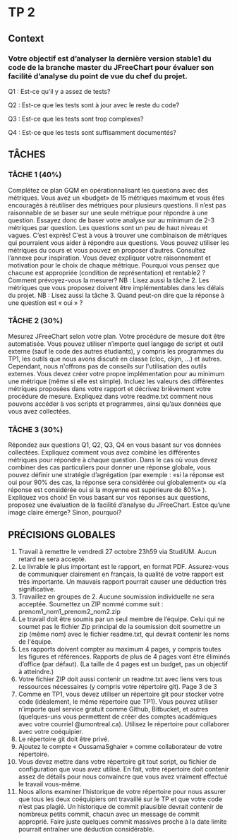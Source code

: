 # TP 2

## Context

### Votre objectif est d’analyser la dernière version stable1 du code de la branche master du JFreeChart pour évaluer son facilité d’analyse du point de vue du chef du projet.

Q1 : Est-ce qu’il y a assez de tests?

Q2 : Est-ce que les tests sont à jour avec le reste du code?

Q3 : Est-ce que les tests sont trop complexes?

Q4 : Est-ce que les tests sont suffisamment documentés?

## TÂCHES 

### TÂCHE 1 (40%)

Complétez ce plan GQM en opérationnalisant les questions avec des métriques. Vous avez un «budget» de 15
métriques maximum et vous êtes encouragés à réutiliser des métriques pour plusieurs questions. Il n’est pas
raisonnable de se baser sur une seule métrique pour répondre à une question. Essayez donc de baser votre analyse
sur au minimum de 2-3 métriques par question.
Les questions sont un peu de haut niveau et vagues. C’est exprès! C’est à vous à trouver une combinaison de
métriques qui pourraient vous aider à répondre aux questions. Vous pouvez utiliser les métriques du cours et vous
pouvez en proposer d’autres. Consultez l’annexe pour inspiration.
Vous devez expliquer votre raisonnement et motivation pour le choix de chaque métrique. Pourquoi vous pensez
que chacune est appropriée (condition de représentation) et rentable2
? Comment prévoyez-vous la mesurer?
NB : Lisez aussi la tâche 2. Les métriques que vous proposez doivent être implémentables dans les délais du projet.
NB : Lisez aussi la tâche 3. Quand peut-on dire que la réponse à une question est « oui » ?

### TÂCHE 2 (30%)

Mesurez JFreeChart selon votre plan. Votre procédure de mesure doit être automatisée. Vous pouvez utiliser
n’importe quel langage de script et outil externe (sauf le code des autres étudiants), y compris les programmes du
TP1, les outils que nous avons discuté en classe (cloc, ckjm, …) et autres. Cependant, nous n'offrons pas de conseils
sur l'utilisation des outils externes.
Vous devez créer votre propre implémentation pour au minimum une métrique (même si elle est simple).
Incluez les valeurs des différentes métriques proposées dans votre rapport et décrivez brièvement votre procédure
de mesure.
Expliquez dans votre readme.txt comment nous pouvons accéder à vos scripts et programmes, ainsi qu’aux données
que vous avez collectées. 

### TÂCHE 3 (30%)

Répondez aux questions Q1, Q2, Q3, Q4 en vous basant sur vos données collectées.
Expliquez comment vous avez combiné les différentes métriques pour répondre à chaque question. Dans le cas où
vous devez combiner des cas particuliers pour donner une réponse globale, vous pouvez définir une stratégie
d’agrégation (par exemple : «si la réponse est oui pour 90% des cas, la réponse sera considérée oui globalement»
ou «la réponse est considérée oui si la moyenne est supérieure de 80%» ). Expliquez vos choix!
En vous basant sur vos réponses aux questions, proposez une évaluation de la facilité d’analyse du JFreeChart. Estce qu’une image claire émerge? Sinon, pourquoi?

## PRÉCISIONS GLOBALES

1. Travail à remettre le vendredi 27 octobre 23h59 via StudiUM. Aucun retard ne sera accepté.
2. Le livrable le plus important est le rapport, en format PDF. Assurez-vous de communiquer clairement en
français, la qualité de votre rapport est très importante. Un mauvais rapport pourrait causer une déduction
très significative.
3. Travaillez en groupes de 2. Aucune soumission individuelle ne sera acceptée. Soumettez un ZIP
nommé comme suit : prenom1_nom1_prenom2_nom2.zip
4. Le travail doit être soumis par un seul membre de l’équipe. Celui qui ne soumet pas le fichier Zip principal
de la soumission doit soumettre un zip (même nom) avec le fichier readme.txt, qui devrait contenir les noms
de l'équipe.
5. Les rapports doivent compter au maximum 4 pages, y compris toutes les figures et références. Rapports de
plus de 4 pages vont être éliminés d’office (par défaut). (La taille de 4 pages est un budget, pas un objectif
à atteindre.)
6. Votre fichier ZIP doit aussi contenir un readme.txt avec liens vers tous ressources nécessaires (y compris
votre répertoire git).
Page 3 de 3
7. Comme en TP1, vous devez utiliser un répertoire git pour stocker votre code (idéalement, le même
répertoire que TP1). Vous pouvez utiliser n’importe quel service gratuit comme Github, Bitbucket, et autres
(quelques-uns vous permettent de créer des comptes académiques avec votre courriel @umontreal.ca).
Utilisez le répertoire pour collaborer avec votre coéquipier.
8. Le répertoire git doit être privé.
9. Ajoutez le compte « OussamaSghaier » comme collaborateur de votre répertoire.
10. Vous devez mettre dans votre répertoire git tout script, ou fichier de configuration que vous avez utilisé. En
fait, votre répertoire doit contenir assez de détails pour nous convaincre que vous avez vraiment effectué
le travail vous-même.
11. Nous allons examiner l’historique de votre répertoire pour nous assurer que tous les deux coéquipiers ont
travaillé sur le TP et que votre code n’est pas plagié. Un historique de commit plausible devrait contenir de
nombreux petits commit, chacun avec un message de commit approprié. Faire juste quelques commit
massives proche à la date limite pourrait entraîner une déduction considérable. 
